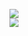 [![](https://img.shields.io/badge/Made%20With-Github%20Spray-lightgrey.svg?style=for-the-badge&logo=github)](https://github.com/Annihil/github-spray#30797)  
[![](https://i.imgur.com/2DrTn0Z.gif)](https://github.com/Annihil/github-spray)